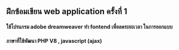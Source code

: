 ## ฝึกซ้อมเขียน web application ครั้งที่ 1
#### ใช้โปรแกรม adobe dreamweaver ทำ fontend เพื่อลดระยะเวลา ในการออกแบบ
#### ภาษาที่ใช้พัฒนา PHP V8 , javascript (ajax)
